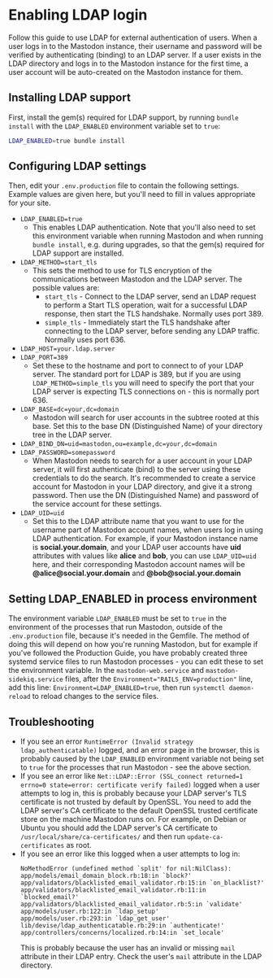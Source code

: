# Enabling LDAP login

Follow this guide to use LDAP for external authentication of users. When a user logs in to the Mastodon instance, their username and password will be verified by authenticating (binding) to an LDAP server. If a user exists in the LDAP directory and logs in to the Mastodon instance for the first time, a user account will be auto-created on the Mastodon instance for them.

## Installing LDAP support

First, install the gem(s) required for LDAP support, by running `bundle install` with the `LDAP_ENABLED` environment variable set to `true`:

```bash
LDAP_ENABLED=true bundle install
```

## Configuring LDAP settings

Then, edit your `.env.production` file to contain the following settings. Example values are given here, but you'll need to fill in values appropriate for your site.

* `LDAP_ENABLED=true`
  * This enables LDAP authentication. Note that you'll also need to set this environment variable when running Mastodon and when running `bundle install`, e.g. during upgrades, so that the gem(s) required for LDAP support are installed.
* `LDAP_METHOD=start_tls`
  * This sets the method to use for TLS encryption of the communications between Mastodon and the LDAP server. The possible values are:
    * `start_tls` - Connect to the LDAP server, send an LDAP request to perform a Start TLS operation, wait for a successful LDAP response, then start the TLS handshake. Normally uses port 389.
    * `simple_tls` - Immediately start the TLS handshake after connecting to the LDAP server, before sending any LDAP traffic. Normally uses port 636.
* `LDAP_HOST=your.ldap.server`
* `LDAP_PORT=389`
  * Set these to the hostname and port to connect to of your LDAP server. The standard port for LDAP is 389, but if you are using `LDAP_METHOD=simple_tls` you will need to specify the port that your LDAP server is expecting TLS connections on - this is normally port 636.
* `LDAP_BASE=dc=your,dc=domain`
  * Mastodon will search for user accounts in the subtree rooted at this base. Set this to the base DN (Distinguished Name) of your directory tree in the LDAP server.
* `LDAP_BIND_DN=uid=mastodon,ou=example,dc=your,dc=domain`
* `LDAP_PASSWORD=somepassword`
  * When Mastodon needs to search for a user account in your LDAP server, it will first authenticate (bind) to the server using these credentials to do the search. It's recommended to create a service account for Mastodon in your LDAP directory, and give it a strong password. Then use the DN (Distinguished Name) and password of the service account for these settings.
* `LDAP_UID=uid`
  * Set this to the LDAP attribute name that you want to use for the username part of Mastodon account names, when users log in using LDAP authentication. For example, if your Mastodon instance name is **social.your.domain**, and your LDAP user accounts have **uid** attributes with values like **alice** and **bob**, you can use `LDAP_UID=uid` here, and their corresponding Mastodon account names will be **\@alice\@social.your.domain** and **\@bob\@social.your.domain**

## Setting LDAP_ENABLED in process environment

The environment variable `LDAP_ENABLED` must be set to `true` in the environment of the processes that run Mastodon, outside of the `.env.production` file, because it's needed in the Gemfile. The method of doing this will depend on how you're running Mastodon, but for example if you've followed the Production Guide, you have probably created three systemd service files to run Mastodon processes - you can edit these to set the environment variable. In the `mastodon-web.service` and `mastodon-sidekiq.service` files, after the `Environment="RAILS_ENV=production"` line, add this line: `Environment=LDAP_ENABLED=true`, then run `systemctl daemon-reload` to reload changes to the service files.

## Troubleshooting

* If you see an error `RuntimeError (Invalid strategy ldap_authenticatable)` logged, and an error page in the browser, this is probably caused by the `LDAP_ENABLED` environment variable not being set to `true` for the processes that run Mastodon - see the above section.
* If you see an error like `Net::LDAP::Error (SSL_connect returned=1 errno=0 state=error: certificate verify failed)` logged when a user attempts to log in, this is probably because your LDAP server's TLS certificate is not trusted by default by OpenSSL. You need to add the LDAP server's CA certificate to the default OpenSSL trusted certificate store on the machine Mastodon runs on. For example, on Debian or Ubuntu you should add the LDAP server's CA certificate to `/usr/local/share/ca-certificates/` and then run `update-ca-certificates` as root.
* If you see an error like this logged when a user attempts to log in:
    ```
    NoMethodError (undefined method `split' for nil:NilClass):
    app/models/email_domain_block.rb:18:in `block?'
    app/validators/blacklisted_email_validator.rb:15:in `on_blacklist?'
    app/validators/blacklisted_email_validator.rb:11:in `blocked_email?'
    app/validators/blacklisted_email_validator.rb:5:in `validate'
    app/models/user.rb:122:in `ldap_setup'
    app/models/user.rb:293:in `ldap_get_user'
    lib/devise/ldap_authenticatable.rb:29:in `authenticate!'
    app/controllers/concerns/localized.rb:14:in `set_locale'
    ```
  This is probably because the user has an invalid or missing `mail` attribute in their LDAP entry. Check the user's `mail` attribute in the LDAP directory.
